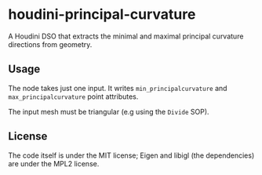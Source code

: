 # houdini-principal-curvature
A Houdini DSO that extracts the minimal and maximal principal curvature directions from geometry.

## Usage
The node takes just one input. It writes `min_principalcurvature` and `max_principalcurvature` point attributes.

The input mesh must be triangular (e.g using the `Divide` SOP).

## License
The code itself is under the MIT license; Eigen and libigl (the dependencies) are under the MPL2 license.


